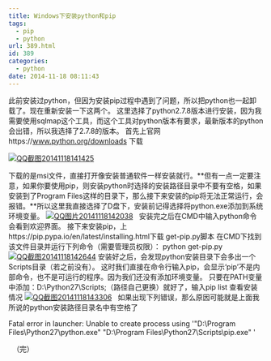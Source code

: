 ```yaml
---
title: Windows下安装python和pip
tags:
  - pip
  - python
url: 389.html
id: 389
categories:
  - python
date: 2014-11-18 08:11:43
---
```


此前安装过python，但因为安装pip过程中遇到了问题，所以把python也一起卸载了。现在重新安装一下这两个。 这里选择了python2.7.8版本进行安装，因为我需要使用sqlmap这个工具，而这个工具对python版本有要求，最新版本的python会出错，所以我选择了2.7.8的版本。 首先上官网https://www.python.org/downloads 下载

[![QQ截图20141118141425](http://storage.veitor.net/uploads/2014/11/QQ截图20141118141425.jpg)](http://storage.veitor.net/uploads/2014/11/QQ截图20141118141425.jpg)

下载的是msi文件，直接打开像安装普通软件一样安装就行。**但有一点一定要注意，如果你要使用pip，则安装python时选择的安装路径目录中不要有空格，如果安装到了Program Files这样的目录下，那么接下来安装的pip将无法正常运行，会报错。**所以这里我直接选择了D盘下，安装前记得选择将python.exe添加到系统环境变量。 [![QQ图片20141118142038](http://storage.veitor.net/uploads/2014/11/QQ图片20141118142038.jpg)](http://storage.veitor.net/uploads/2014/11/QQ图片20141118142038.jpg)   安装完之后在CMD中输入python命令会看到欢迎界面。 接下来安装pip，上https://pip.pypa.io/en/latest/installing.html下载 get-pip.py脚本 在CMD下找到该文件目录并运行下列命令（需要管理员权限）： python get-pip.py [![QQ截图20141118142644](http://storage.veitor.net/uploads/2014/11/QQ截图20141118142644.jpg)](http://storage.veitor.net/uploads/2014/11/QQ截图20141118142644.jpg) 安装好之后，会发现python安装目录下会多出一个Scripts目录（若之前没有）。 这时我们直接在命令行输入pip，会显示‘pip’不是内部命令，也不是可运行的程序。因为我们还没有添加环境变量。 只要在PATH变量中添加：D:\\Python27\\Scripts;（路径自己更换）就好了，输入pip list 查看安装情况 [![QQ截图20141118143306](http://storage.veitor.net/uploads/2014/11/QQ截图20141118143306.jpg)](http://storage.veitor.net/uploads/2014/11/QQ截图20141118143306.jpg)   如果出现下列错误，那么原因可能就是上面我所说的python安装路径目录名中有空格了  

Fatal error in launcher: Unable to create process using '"D:\\Program Files\\Python27\\python.exe" "D:\\Program Files\\Python27\\Scripts\\pip.exe" '

  （完）